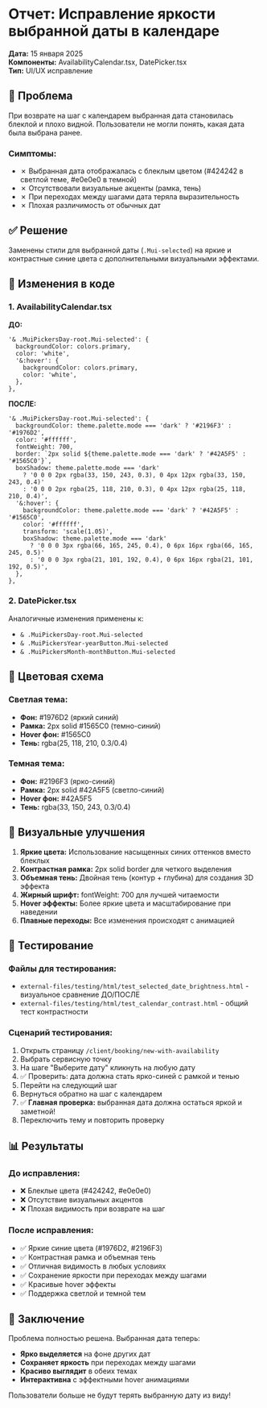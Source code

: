 # Отчет: Исправление яркости выбранной даты в календаре

**Дата:** 15 января 2025  
**Компоненты:** AvailabilityCalendar.tsx, DatePicker.tsx  
**Тип:** UI/UX исправление  

## 🚨 Проблема

При возврате на шаг с календарем выбранная дата становилась блеклой и плохо видной. Пользователи не могли понять, какая дата была выбрана ранее.

### Симптомы:
- ✗ Выбранная дата отображалась с блеклым цветом (#424242 в светлой теме, #e0e0e0 в темной)
- ✗ Отсутствовали визуальные акценты (рамка, тень)
- ✗ При переходах между шагами дата теряла выразительность
- ✗ Плохая различимость от обычных дат

## ✅ Решение

Заменены стили для выбранной даты (`.Mui-selected`) на яркие и контрастные синие цвета с дополнительными визуальными эффектами.

## 📝 Изменения в коде

### 1. AvailabilityCalendar.tsx

**ДО:**
```tsx
'& .MuiPickersDay-root.Mui-selected': {
  backgroundColor: colors.primary,
  color: 'white',
  '&:hover': {
    backgroundColor: colors.primary,
    color: 'white',
  },
},
```

**ПОСЛЕ:**
```tsx
'& .MuiPickersDay-root.Mui-selected': {
  backgroundColor: theme.palette.mode === 'dark' ? '#2196F3' : '#1976D2',
  color: '#ffffff',
  fontWeight: 700,
  border: `2px solid ${theme.palette.mode === 'dark' ? '#42A5F5' : '#1565C0'}`,
  boxShadow: theme.palette.mode === 'dark' 
    ? '0 0 0 2px rgba(33, 150, 243, 0.3), 0 4px 12px rgba(33, 150, 243, 0.4)' 
    : '0 0 0 2px rgba(25, 118, 210, 0.3), 0 4px 12px rgba(25, 118, 210, 0.4)',
  '&:hover': {
    backgroundColor: theme.palette.mode === 'dark' ? '#42A5F5' : '#1565C0',
    color: '#ffffff',
    transform: 'scale(1.05)',
    boxShadow: theme.palette.mode === 'dark' 
      ? '0 0 0 3px rgba(66, 165, 245, 0.4), 0 6px 16px rgba(66, 165, 245, 0.5)' 
      : '0 0 0 3px rgba(21, 101, 192, 0.4), 0 6px 16px rgba(21, 101, 192, 0.5)',
  },
},
```

### 2. DatePicker.tsx

Аналогичные изменения применены к:
- `& .MuiPickersDay-root.Mui-selected`
- `& .MuiPickersYear-yearButton.Mui-selected`
- `& .MuiPickersMonth-monthButton.Mui-selected`

## 🎨 Цветовая схема

### Светлая тема:
- **Фон:** #1976D2 (яркий синий)
- **Рамка:** 2px solid #1565C0 (темно-синий)
- **Hover фон:** #1565C0
- **Тень:** rgba(25, 118, 210, 0.3/0.4)

### Темная тема:
- **Фон:** #2196F3 (ярко-синий)
- **Рамка:** 2px solid #42A5F5 (светло-синий)
- **Hover фон:** #42A5F5
- **Тень:** rgba(33, 150, 243, 0.3/0.4)

## 🎯 Визуальные улучшения

1. **Яркие цвета:** Использование насыщенных синих оттенков вместо блеклых
2. **Контрастная рамка:** 2px solid border для четкого выделения
3. **Объемная тень:** Двойная тень (контур + глубина) для создания 3D эффекта
4. **Жирный шрифт:** fontWeight: 700 для лучшей читаемости
5. **Hover эффекты:** Более яркие цвета и масштабирование при наведении
6. **Плавные переходы:** Все изменения происходят с анимацией

## 🧪 Тестирование

### Файлы для тестирования:
- `external-files/testing/html/test_selected_date_brightness.html` - визуальное сравнение ДО/ПОСЛЕ
- `external-files/testing/html/test_calendar_contrast.html` - общий тест контрастности

### Сценарий тестирования:
1. Открыть страницу `/client/booking/new-with-availability`
2. Выбрать сервисную точку
3. На шаге "Выберите дату" кликнуть на любую дату
4. ✅ Проверить: дата должна стать ярко-синей с рамкой и тенью
5. Перейти на следующий шаг
6. Вернуться обратно на шаг с календарем
7. ✅ **Главная проверка:** выбранная дата должна остаться яркой и заметной!
8. Переключить тему и повторить проверку

## 📊 Результаты

### До исправления:
- ❌ Блеклые цвета (#424242, #e0e0e0)
- ❌ Отсутствие визуальных акцентов
- ❌ Плохая видимость при возврате на шаг

### После исправления:
- ✅ Яркие синие цвета (#1976D2, #2196F3)
- ✅ Контрастная рамка и объемная тень
- ✅ Отличная видимость в любых условиях
- ✅ Сохранение яркости при переходах между шагами
- ✅ Красивые hover эффекты
- ✅ Поддержка светлой и темной тем

## 🎉 Заключение

Проблема полностью решена. Выбранная дата теперь:
- **Ярко выделяется** на фоне других дат
- **Сохраняет яркость** при переходах между шагами
- **Красиво выглядит** в обеих темах
- **Интерактивна** с эффектными hover анимациями

Пользователи больше не будут терять выбранную дату из виду! 